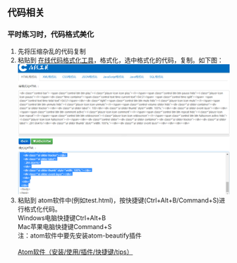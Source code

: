 ## 代码相关
### 平时练习时，代码格式美化
1. 先将压缩杂乱的代码复制<br>
2. 粘贴到 [在线代码格式化工具](https://tool.oschina.net/codeformat/html)，格式化，选中格式化的代码，复制。如下图：<br>
 ![](https://github.com/jingfeidi/jingfeidi.github.io/blob/master/front-end-notes/tips/img/20200526131338.png)
3. 粘贴到 atom软件中(例如test.html)，按快捷键(Ctrl+Alt+B/Command+S)进行格式化代码。<br>
Windows电脑快捷键Ctrl+Alt+B<br>
Mac苹果电脑快捷键Command+S<br>
注：atom软件中要先安装atom-beautify插件<br><br>
[Atom软件（安装/使用/插件/快捷键/tips）](https://github.com/jingfeidi/jingfeidi.github.io/blob/master/software-tools/atom.md)<br>
